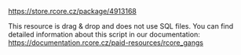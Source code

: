 https://store.rcore.cz/package/4913168

This resource is drag & drop and does not use SQL files. You can find detailed information about this script in our documentation: https://documentation.rcore.cz/paid-resources/rcore_gangs
